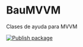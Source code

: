 # BauMVVM

Clases de ayuda para MVVM

[![Publish package](https://github.com/jbautistam/BauMvvm/actions/workflows/dotnet.yml/badge.svg)](https://github.com/jbautistam/BauMvvm/actions/workflows/dotnet.yml)
